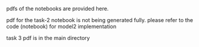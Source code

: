 pdfs of the notebooks are provided here.

pdf for the task-2 notebook is not being generated fully. please refer to the code (notebook) for model2 implementation

task 3 pdf is in the main directory
